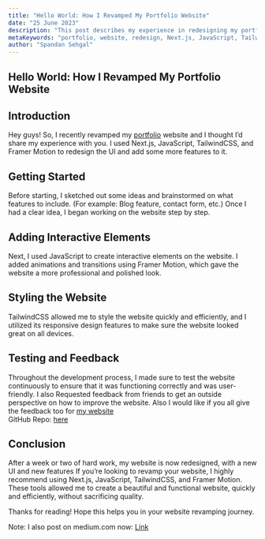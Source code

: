 ```yaml
---
title: "Hello World: How I Revamped My Portfolio Website"
date: "25 June 2023"
description: "This post describes my experience in redesigning my portfolio website and outlines the steps they took to add interactive elements, style the website, and test for user-friendliness."
metaKeywords: "portfolio, website, redesign, Next.js, JavaScript, TailwindCSS, Framer Motion, UI design, user interface, interactive elements, user-friendliness, contact form, blog feature, revamping my portfolio website"
author: "Spandan Sehgal"
---
```


## Hello World: How I Revamped My Portfolio Website

## Introduction

Hey guys! So, I recently revamped my [portfolio](https://span41n.vercel.app) website and I thought I’d share my experience with you. I used Next.js, JavaScript, TailwindCSS, and Framer Motion to redesign the UI and add some more features to it.

## Getting Started

Before starting, I sketched out some ideas and brainstormed on what features to include. (For example: Blog feature, contact form, etc.) Once I had a clear idea, I began working on the website step by step. 

## Adding Interactive Elements

Next, I used JavaScript to create interactive elements on the website. I added animations and transitions using Framer Motion, which gave the website a more professional and polished look.

## Styling the Website

TailwindCSS allowed me to style the website quickly and efficiently, and I utilized its responsive design features to make sure the website looked great on all devices.

## Testing and Feedback

Throughout the development process, I made sure to test the website continuously to ensure that it was functioning correctly and was user-friendly. I also Requested feedback from friends to get an outside perspective on how to improve the website.
Also I would like if you all give the feedback too for [my website](https://span41n.vercel.app)  
GitHub Repo: [here](https://github.com/sehgalspandan/Span41n)

## Conclusion

After a week or two of hard work, my website is now redesigned, with a new UI and new features If you’re looking to revamp your website, I highly recommend using Next.js, JavaScript, TailwindCSS, and Framer Motion. These tools allowed me to create a beautiful and functional website, quickly and efficiently, without sacrificing quality.

Thanks for reading! Hope this helps you in your website revamping journey.

Note: I also post on medium.com now: [Link](https://medium.com/@spandansehgal/)
